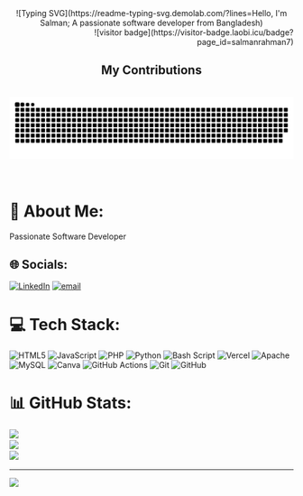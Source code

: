 <div align="center">![Typing SVG](https://readme-typing-svg.demolab.com/?lines=Hello, I'm Salman; A passionate software developer from Bangladesh)
</div>
<div align="right">
  ![visitor badge](https://visitor-badge.laobi.icu/badge?page_id=salmanrahman7)
</div>
<div align="center">
<h2>My Contributions</h2>
<br>
<img src="https://raw.githubusercontent.com/salmanrahman7/salmanrahman7/output/github-snake-dark.svg" alt="snake eating my contributions" />
<br><br><br>
</div>

# 💫 About Me:
Passionate Software Developer


## 🌐 Socials:
[![LinkedIn](https://img.shields.io/badge/LinkedIn-%230077B5.svg?logo=linkedin&logoColor=white)](https://linkedin.com/in/salmanrahman7) [![email](https://img.shields.io/badge/Email-D14836?logo=gmail&logoColor=white)](mailto:salmanrahman.contact@gmail.com) 

# 💻 Tech Stack:
![HTML5](https://img.shields.io/badge/html5-%23E34F26.svg?style=for-the-badge&logo=html5&logoColor=white) ![JavaScript](https://img.shields.io/badge/javascript-%23323330.svg?style=for-the-badge&logo=javascript&logoColor=%23F7DF1E) ![PHP](https://img.shields.io/badge/php-%23777BB4.svg?style=for-the-badge&logo=php&logoColor=white) ![Python](https://img.shields.io/badge/python-3670A0?style=for-the-badge&logo=python&logoColor=ffdd54) ![Bash Script](https://img.shields.io/badge/bash_script-%23121011.svg?style=for-the-badge&logo=gnu-bash&logoColor=white) ![Vercel](https://img.shields.io/badge/vercel-%23000000.svg?style=for-the-badge&logo=vercel&logoColor=white) ![Apache](https://img.shields.io/badge/apache-%23D42029.svg?style=for-the-badge&logo=apache&logoColor=white) ![MySQL](https://img.shields.io/badge/mysql-4479A1.svg?style=for-the-badge&logo=mysql&logoColor=white) ![Canva](https://img.shields.io/badge/Canva-%2300C4CC.svg?style=for-the-badge&logo=Canva&logoColor=white) ![GitHub Actions](https://img.shields.io/badge/github%20actions-%232671E5.svg?style=for-the-badge&logo=githubactions&logoColor=white) ![Git](https://img.shields.io/badge/git-%23F05033.svg?style=for-the-badge&logo=git&logoColor=white) ![GitHub](https://img.shields.io/badge/github-%23121011.svg?style=for-the-badge&logo=github&logoColor=white)
# 📊 GitHub Stats:
![](https://github-readme-stats.vercel.app/api?username=salmanrahman7&theme=ayu-mirage&hide_border=false&include_all_commits=true&count_private=true)<br/>
![](https://nirzak-streak-stats.vercel.app/?user=salmanrahman7&theme=ayu-mirage&hide_border=false)<br/>
![](https://github-readme-stats.vercel.app/api/top-langs/?username=salmanrahman7&theme=ayu-mirage&hide_border=false&include_all_commits=true&count_private=true&layout=compact)

---
[![](https://visitcount.itsvg.in/api?id=salmanrahman7&icon=5&color=0)](https://visitcount.itsvg.in)

<!-- Proudly created with GPRM ( https://gprm.itsvg.in ) -->
